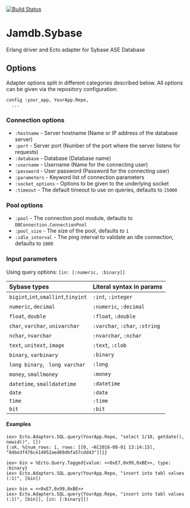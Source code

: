 [![Build Status](https://travis-ci.org/vstavskyi/jamdb_sybase-1.svg?branch=ecto-adapter)](https://travis-ci.org/vstavskyi/jamdb_sybase-1)

# Jamdb.Sybase

Erlang driver and Ecto adapter for Sybase ASE Database

## Options

Adapter options split in different categories described
below. All options can be given via the repository
configuration:

    config :your_app, YourApp.Repo,
      ...

### Connection options

  * `:hostname` - Server hostname (Name or IP address of the database server)
  * `:port` - Server port (Number of the port where the server listens for requests)
  * `:database` - Database (Database name)
  * `:username` - Username (Name for the connecting user)
  * `:password` - User password (Password for the connecting user)
  * `:parameters` - Keyword list of connection parameters
  * `:socket_options` - Options to be given to the underlying socket
  * `:timeout` - The default timeout to use on queries, defaults to `15000`

### Pool options

  * `:pool` - The connection pool module, defaults to `DBConnection.ConnectionPool`
  * `:pool_size` - The size of the pool, defaults to `1`
  * `:idle_interval` - The ping interval to validate an idle connection, defaults to `1000`	

### Input parameters

Using query options: `[in: [:numeric, :binary]]`

Sybase types                        | Literal syntax in params
:---------------------------------- | :-----------------------
`bigint`,`int`,`smallint`,`tinyint` | `:int`, `:integer`
`numeric`, `decimal`                | `:numeric`, `:decimal`
`float`, `double`                   | `:float`, `:double`
`char`, `varchar`, `univarchar`     | `:varchar`, `:char`, `:string`
`nchar`, `nvarchar`                 | `:nvarchar`, `:nchar`
`text`, `unitext`, `image`          | `:text`, `:clob`
`binary`, `varbinary`               | `:binary`
`long binary`, ` long varchar`      | `:long`
`money`, `smallmoney`               | `:money`
`datetime`, `smalldatetime`         | `:datetime`
`date`                              | `:date`
`time`                              | `:time`
`bit`                               | `:bit`

#### Examples

    iex> Ecto.Adapters.SQL.query(YourApp.Repo, "select 1/10, getdate(), newid()", [])
    {:ok, %{num_rows: 1, rows: [[0, ~N[2016-08-01 13:14:15], "84be3f476ce14052aed69dbfa57cdd43"]]}}

    iex> bin = %Ecto.Query.Tagged{value: <<0xE7,0x99,0xBE>>, type: :binary}
    iex> Ecto.Adapters.SQL.query(YourApp.Repo, "insert into tabl values (:1)", [bin])

    iex> bin = <<0xE7,0x99,0xBE>>
    iex> Ecto.Adapters.SQL.query(YourApp.Repo, "insert into tabl values (:1)", [bin]], [in: [:binary]])

